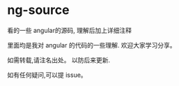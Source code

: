 # ng-source
看的一些 angular的源码, 理解后加上详细注释

里面均是我对 angular 的代码的一些理解.
欢迎大家学习分享。

如需转载,请注名出处。 以防后来更新.

如有任何疑问,可以提 issue。
